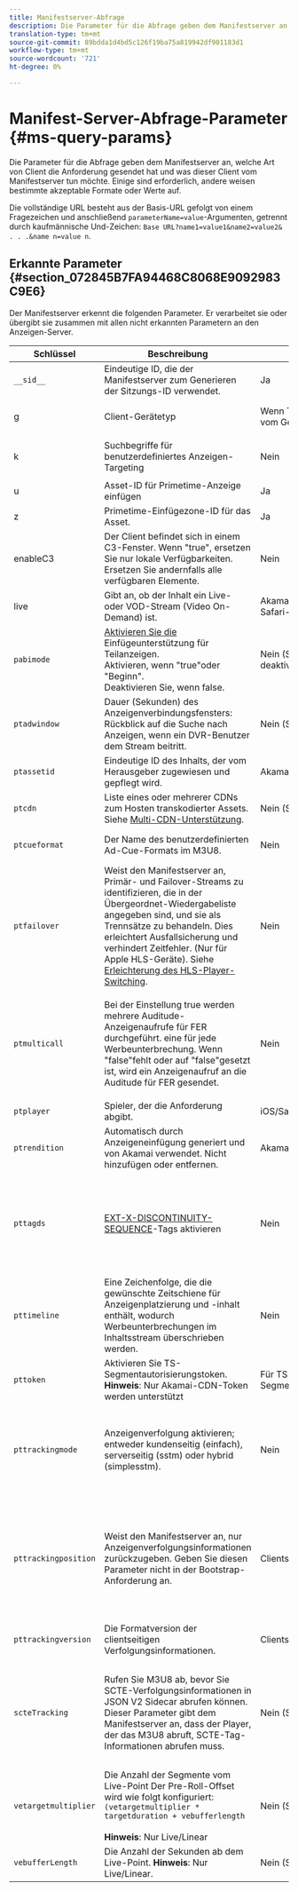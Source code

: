 ```yaml
---
title: Manifestserver-Abfrage
description: Die Parameter für die Abfrage geben dem Manifestserver an, welche Art von Client die Anforderung gesendet hat und was dieser Client vom Manifestserver tun möchte. Einige sind erforderlich, andere weisen bestimmte akzeptable Formate oder Werte auf.
translation-type: tm+mt
source-git-commit: 89bdda1d4bd5c126f19ba75a819942df901183d1
workflow-type: tm+mt
source-wordcount: '721'
ht-degree: 0%

---
```



# Manifest-Server-Abfrage-Parameter {#ms-query-params}

Die Parameter für die Abfrage geben dem Manifestserver an, welche Art von Client die Anforderung gesendet hat und was dieser Client vom Manifestserver tun möchte. Einige sind erforderlich, andere weisen bestimmte akzeptable Formate oder Werte auf.

Die vollständige URL besteht aus der Basis-URL gefolgt von einem Fragezeichen und anschließend `parameterName=value`-Argumenten, getrennt durch kaufmännische Und-Zeichen: `Base URL?name1=value1&name2=value2& . . .&name n=value n`.

## Erkannte Parameter {#section_072845B7FA94468C8068E9092983C9E6}

Der Manifestserver erkennt die folgenden Parameter. Er verarbeitet sie oder übergibt sie zusammen mit allen nicht erkannten Parametern an den Anzeigen-Server.

| Schlüssel | Beschreibung | Erforderlich | Gültige Werte |
|---|---|---|---|
| `__sid__` | Eindeutige ID, die der Manifestserver zum Generieren der Sitzungs-ID verwendet. | Ja | Alphanumerisch |
| g | Client-Gerätetyp | Wenn Targeting-Regeln vom Gerätetyp abhängen | Siehe Liste unter [Client Types](https://adobeprimetime.zendesk.com). Erfordert Zendesk-Zugriff. |
| k | Suchbegriffe für benutzerdefiniertes Anzeigen-Targeting | Nein | URL-sichere Zeichenfolge im Format `key1=value1;key2=value2;. . .` |
| u | Asset-ID für Primetime-Anzeige einfügen | Ja | MD5-Hash-Wert |
| z | Primetime-Einfügezone-ID für das Asset. | Ja | Integer |
| enableC3 | Der Client befindet sich in einem C3-Fenster. Wenn &quot;true&quot;, ersetzen Sie nur lokale Verfügbarkeiten. Ersetzen Sie andernfalls alle verfügbaren Elemente. | Nein | Boolesch |
| live | Gibt an, ob der Inhalt ein Live- oder VOD-Stream (Video On-Demand) ist. | Akamai Ad Scaler- oder iOS Safari-Client. | Boolesch |
| `pabimode` | [Aktivieren Sie die ](/help/primetime-ad-insertion/~old-msapi-topics/ms-insert-ads/partial-ad-break-insetion.md) Einfügeunterstützung für Teilanzeigen. <br> Aktivieren, wenn &quot;true&quot;oder &quot;Beginn&quot;.<br> Deaktivieren Sie, wenn false. | Nein (Standard ist deaktiviert) | Beginn, true oder false |
| `ptadwindow` | Dauer (Sekunden) des Anzeigenverbindungsfensters: Rückblick auf die Suche nach Anzeigen, wenn ein DVR-Benutzer dem Stream beitritt. | Nein (Standard = 1800) | 0 bis 1800 |
| `ptassetid` | Eindeutige ID des Inhalts, der vom Herausgeber zugewiesen und gepflegt wird. | Akamai Ad Scaler | URL-sichere Zeichenfolge |
| `ptcdn` | Liste eines oder mehrerer CDNs zum Hosten transkodierter Assets. Siehe [Multi-CDN-Unterstützung](/help/primetime-ad-insertion/~old-creative-repackaging-service/multi-cdn-supportt.md). | Nein (Standard=Akamai) | Beispiel: Akamai, Level3, Limelight, Comcast |
| `ptcueformat` | Der Name des benutzerdefinierten Ad-Cue-Formats im M3U8. | Nein | DPISimple, DPIScte35, Elemental, NBC, NFL oder Turner |
| `ptfailover` | Weist den Manifestserver an, Primär- und Failover-Streams zu identifizieren, die in der Übergeordnet-Wiedergabeliste angegeben sind, und sie als Trennsätze zu behandeln. Dies erleichtert Ausfallsicherung und verhindert Zeitfehler. (Nur für Apple HLS-Geräte). Siehe [Erleichterung des HLS-Player-Switching](/help/primetime-ad-insertion/~old-msapi-topics/ms-insert-ads/hls-switching-to-failover.md). | Nein | true |
| `ptmulticall` | Bei der Einstellung true werden mehrere Auditude-Anzeigenaufrufe für FER durchgeführt. eine für jede Werbeunterbrechung. Wenn &quot;false&quot;fehlt oder auf &quot;false&quot;gesetzt ist, wird ein Anzeigenaufruf an die Auditude für FER gesendet. | Nein | Boolean <br> **Hinweis**: Folgende Anforderungen: <ul><li>`ptcueformat` muss auf nbc eingestellt sein</li><li>Der Parameter pttimeline wird ignoriert.</li></ul> |
| `ptplayer` | Spieler, der die Anforderung abgibt. | iOS/Safari | ios-mobileweb |
| `ptrendition` | Automatisch durch Anzeigeneinfügung generiert und von Akamai verwendet. Nicht hinzufügen oder entfernen. | Akamai Ad Scaler |  |
| `pttagds` | [EXT-X-DISCONTINUITY- SEQUENCE](https://tools.ietf.org/html/draft-pantos-http-live-streaming-19#section-4.3.3.3)-Tags aktivieren | Nein | true - Der Manifestserver enthält vor dem Inhalt jeder gesendeten m3u8-Datei ein Sequenztag. Wenn der Parameter nicht vorhanden oder nicht &quot;true&quot;ist, enthält der Manifestserver kein Sequenz-Tag. |
| `pttimeline` | Eine Zeichenfolge, die die gewünschte Zeitschiene für Anzeigenplatzierung und -inhalt enthält, wodurch Werbeunterbrechungen im Inhaltsstream überschrieben werden. | Nein | [VOD-Timeline](/help/primetime-ad-insertion/~old-msapi-topics/ms-changes-vod-timeline/ms-api-timeline-format.md) |
| `pttoken` | Aktivieren Sie TS-Segmentautorisierungstoken.<br> **Hinweis**: Nur Akamai-CDN-Token werden unterstützt | Für TS-Segmentautorisierungstoken | Boolesch |
| `pttrackingmode` | Anzeigenverfolgung aktivieren; entweder kundenseitig (einfach), serverseitig (sstm) oder hybrid (simplesstm). | Nein | simple, sstm oder simplesstm.<br> **Hinweis**: Wenn dieser Parameter nicht enthalten ist, wird der Parameter #EX-X-MARKER in das Manifest eingefügt. Siehe [EXT-X-MARKER Directive](/help/primetime-ad-insertion/~old-msapi-topics/ms-at-effectiveness/ms-api-playlists.md). |
| `pttrackingposition` | Weist den Manifestserver an, nur Anzeigenverfolgungsinformationen zurückzugeben. Geben Sie diesen Parameter nicht in der Bootstrap-Anforderung an. | Clientseitige Verfolgung | Alphanumerische Anmerkung:  Der Manifestserver ignoriert alle übergebenen Werte. Wenn Sie jedoch eine Null- oder leere Zeichenfolge übergeben, gibt der Manifestserver die M3U8 anstelle der Verfolgungsinformationen zurück. |
| `pttrackingversion` | Die Formatversion der clientseitigen Verfolgungsinformationen. | Clientseitige Verfolgung | v1, v2, v3 oder vmap |
| `scteTracking` | Rufen Sie M3U8 ab, bevor Sie SCTE-Verfolgungsinformationen in JSON V2 Sidecar abrufen können. <br>Dieser Parameter gibt dem Manifestserver an, dass der Player, der das M3U8 abruft, SCTE-Tag-Informationen abrufen muss. | Nein (Standard: false) | true oder false. <br> **Hinweis**: Die SCTE-35-Daten werden im JSON-Sidecar mit der folgenden Kombination von Abfrage-Parameterwerten zurückgegeben: <ul><li>`ptcueformat=turner | elemental | nfl | DPIScte35`</li><li>`pttrackingversion=v2`</li><li>`scteTracking=true`</li></ul> |
| `vetargetmultiplier` | Die Anzahl der Segmente vom Live-Point Der Pre-Roll-Offset wird wie folgt konfiguriert: `(vetargetmultiplier * targetduration + vebufferlength`<br/><br/>**Hinweis**:  Nur Live/Linear | Nein (Standard:  3.0) | Float |
| `vebufferLength` | Die Anzahl der Sekunden ab dem Live-Point. **Hinweis**: Nur Live/Linear. | Nein (Standard: 3.0) | Float |
